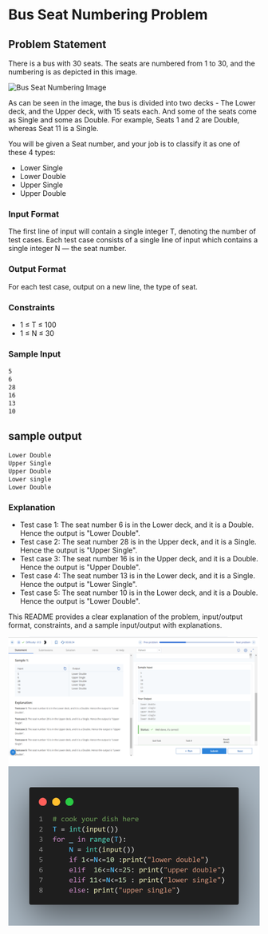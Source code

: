 # Bus Seat Numbering Problem

## Problem Statement

There is a bus with 30 seats. The seats are numbered from 1 to 30, and the numbering is as depicted in this image.

![Bus Seat Numbering Image](https://cdn.codechef.com/download/Contest+images/START91/DvCx7Fn.png)

As can be seen in the image, the bus is divided into two decks - The Lower deck, and the Upper deck, with 15 seats each. And some of the seats come as Single and some as Double. For example, Seats 1 and 2 are Double, whereas Seat 11 is a Single.

You will be given a Seat number, and your job is to classify it as one of these 4 types:

- Lower Single
- Lower Double
- Upper Single
- Upper Double

### Input Format

The first line of input will contain a single integer T, denoting the number of test cases. Each test case consists of a single line of input which contains a single integer N — the seat number.

### Output Format

For each test case, output on a new line, the type of seat.

### Constraints

- 1 ≤ T ≤ 100
- 1 ≤ N ≤ 30

### Sample Input

```
5
6
28
16
13
10
```
## sample output
```
Lower Double
Upper Single
Upper Double 
Lower single
Lower Double
```

### Explanation

- Test case 1: The seat number 6 is in the Lower deck, and it is a Double. Hence the output is "Lower Double".
- Test case 2: The seat number 28 is in the Upper deck, and it is a Single. Hence the output is "Upper Single".
- Test case 3: The seat number 16 is in the Upper deck, and it is a Double. Hence the output is "Upper Double".
- Test case 4: The seat number 13 is in the Lower deck, and it is a Single. Hence the output is "Lower Single".
- Test case 5: The seat number 10 is in the Lower deck, and it is a Double. Hence the output is "Lower Double".

This README provides a clear explanation of the problem, input/output format, constraints, and a sample input/output with explanations.

![](Untitled.png)
![](code.png)